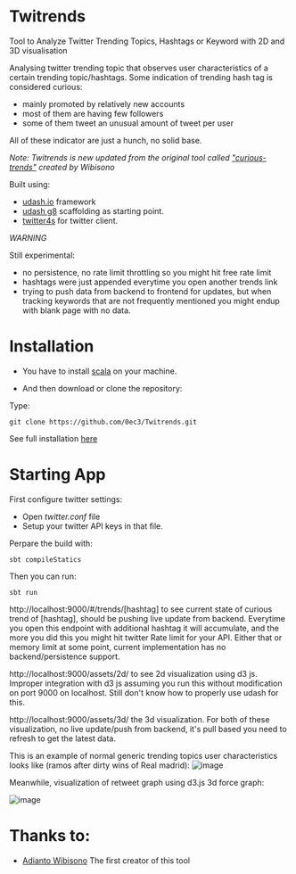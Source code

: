 # Twitrends
Tool to Analyze Twitter Trending Topics, Hashtags or Keyword with 2D and 3D visualisation

Analysing twitter trending topic that observes user characteristics of a certain trending topic/hashtags. Some indication of trending hash tag is considered curious:
- mainly promoted by relatively new accounts 
- most of them are having few followers
- some of them tweet an unusual amount of tweet per user

All of these indicator are just a hunch, no solid base.

*Note: Twitrends is new updated from the original tool called ["curious-trends"](https://github.com/wibisono/curious-trends) created by Wibisono*

Built using:
* [udash.io](http://udash.io) framework
* [udash g8](https://github.com/UdashFramework/udash.g8) scaffolding as starting point.
* [twitter4s](https://github.com/DanielaSfregola/twitter4s) for twitter client.

*WARNING*

Still experimental:
- no persistence, no rate limit throttling so you might hit free rate limit 
- hashtags were just appended everytime you open another trends link
- trying to push data from backend to frontend for updates, but when tracking keywords that are not frequently mentioned you might endup with blank page with no data.

# Installation

- You have to install [scala](https://www.scala-sbt.org/download.html) on your machine.

- And then download or clone the repository:

Type:

    git clone https://github.com/0ec3/Twitrends.git

See full installation [here](https://xploitlab.com/twitrends)

# Starting App

First configure twitter settings:
* Open *twitter.conf* file
* Setup your twitter API keys in that file.

Perpare the build with:

    sbt compileStatics
    
Then you can run:

    sbt run
    
    
http://localhost:9000/#/trends/[hashtag] to see current state of curious trend of [hashtag], should be pushing live update from backend. Everytime you open this endpoint with additional hashtag it will accumulate, and the more you did this you might hit twitter Rate limit for your API. Either that or memory limit at some point, current implementation has no backend/persistence support.

http://localhost:9000/assets/2d/  to see 2d visualization using d3 js. Improper integration with d3 js assuming you run this without modification on port 9000 on localhost. Still don't know how to properly use udash for this.

http://localhost:9000/assets/3d/  the 3d visualization. For both of these visualization, no live update/push from backend, it's pull based you need to refresh to get the latest data.


This is an example of normal generic trending topics user characteristics looks like (ramos after dirty wins of Real madrid):
![image](https://i.imgur.com/aq1KBgm.png)


Meanwhile, visualization of retweet graph using d3.js 3d force graph:

![image](https://i.imgur.com/QSBRKwB.jpg)

# Thanks to:

* [Adianto Wibisono](https://github.com/wibisono/) The first creator of this tool
